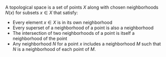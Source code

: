 A topological space is a set of points $X$ along with chosen neighborhoods $N(x)$ for subsets $x \in X$ that satisfy:

* Every element $x \in X$ is in its own neighborhood
* Every superset of a neighborhood of a point is also a neighborhood
* The intersection of two neighborhoods of a point is itself a neighborhood of the point
* Any neighborhood $N$ for a point $x$ includes a neighborhood $M$ such that $N$ is a neighborhood of each point of $M$.